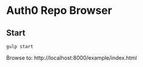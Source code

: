 # Auth0 Repo Browser


## Start

```
gulp start
```

Browse to: http://localhost:8000/example/index.html